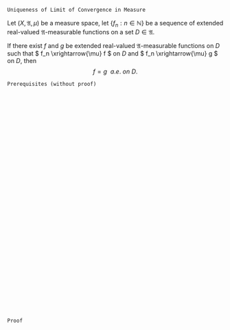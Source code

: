 ```
Uniqueness of Limit of Convergence in Measure
```
Let $(X, \mathfrak{A}, \mu)$ be a measure space,
let $\{f_n: n \in \mathbb{N}\}$ be a sequence of extended real-valued $\mathfrak{A}$-measurable functions on a set $D\in\mathfrak{A}$.

If there exist $f$ and $g$ be extended real-valued $\mathfrak{A}$-measurable functions on $D$ such that
$
f_n \xrightarrow{\mu} f
$
on $D$
and
$
f_n \xrightarrow{\mu} g
$
on $D$, then
$$
f=g \ \ a.e. \ on \ D. 
$$

```
Prerequisites (without proof)
```

<br>
<br>
<br>
<br>
<br>
<br>
<br>
<br>
<br>
<br>
<br>
<br>
<br>
<br>
<br>
<br>
<br>
<br>
<br>
<br>
<br>
<br>
<br>
<br>
<br>
<br>
<br>
<br>
<br>
<br>


```
Proof
```

